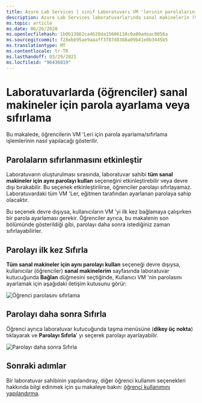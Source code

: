 ```yaml
---
title: Azure Lab Services | sınıf Laboratuvarı VM 'lerinin parolalarını sıfırlama | Microsoft Docs
description: Azure Lab Services laboratuvarlarında sanal makinelerin (VM) parolalarını sıfırlamayı öğrenin.
ms.topic: article
ms.date: 06/26/2020
ms.openlocfilehash: 1b0b13862ca4620da15606138c0a80adeac8056a
ms.sourcegitcommit: f28ebb95ae9aaaff3f87d8388a09b41e0b3445b5
ms.translationtype: MT
ms.contentlocale: tr-TR
ms.lasthandoff: 03/29/2021
ms.locfileid: "96436819"
---
```

# <a name="set-or-reset-password-for-virtual-machines-in-labs-students"></a>Laboratuvarlarda (öğrenciler) sanal makineler için parola ayarlama veya sıfırlama
Bu makalede, öğrencilerin VM 'Leri için parola ayarlama/sıfırlama işlemlerinin nasıl yapılacağı gösterilir. 

## <a name="enable-resetting-of-passwords"></a>Parolaların sıfırlanmasını etkinleştir
Laboratuvarın oluşturulması sırasında, laboratuvar sahibi **tüm sanal makineler için aynı parolayı kullan** seçeneğini etkinleştirebilir veya devre dışı bırakabilir. Bu seçenek etkinleştirilirse, öğrenciler parolayı sıfırlayamaz. Laboratuvardaki tüm VM 'Ler, eğitmen tarafından ayarlanan parolaya sahip olacaktır. 

Bu seçenek devre dışıysa, kullanıcıların VM 'yi ilk kez bağlamaya çalışırken bir parola ayarlaması gerekir. Öğrenciler ayrıca, bu makalenin son bölümünde gösterildiği gibi, parolayı daha sonra istediğiniz zaman sıfırlayabilirler. 

## <a name="reset-password-for-the-first-time"></a>Parolayı ilk kez Sıfırla
**Tüm sanal makineler için aynı parolayı kullan** seçeneği devre dışıysa, kullanıcılar (öğrenciler) **sanal makinelerim** sayfasında laboratuvar kutucuğunda **Bağlan** düğmesini seçtiğinde, Kullanıcı VM 'nin parolasını ayarlamak için aşağıdaki iletişim kutusunu görür: 

![Öğrenci parolasını sıfırlama](./media/how-to-set-virtual-machine-passwords/student-set-password.png)

## <a name="reset-password-later"></a>Parolayı daha sonra Sıfırla
Öğrenci ayrıca laboratuvar kutucuğunda taşma menüsüne (**dikey üç nokta**) tıklayarak ve **Parolayı Sıfırla**' yı seçerek parolayı ayarlayabilir. 

![Parolayı daha sonra Sıfırla](./media/how-to-set-virtual-machine-passwords/student-set-password-2.png)


## <a name="next-steps"></a>Sonraki adımlar
Bir laboratuvar sahibinin yapılandıray, diğer öğrenci kullanım seçenekleri hakkında bilgi edinmek için şu makaleye bakın: [öğrenci kullanımını yapılandırma](how-to-configure-student-usage.md).
